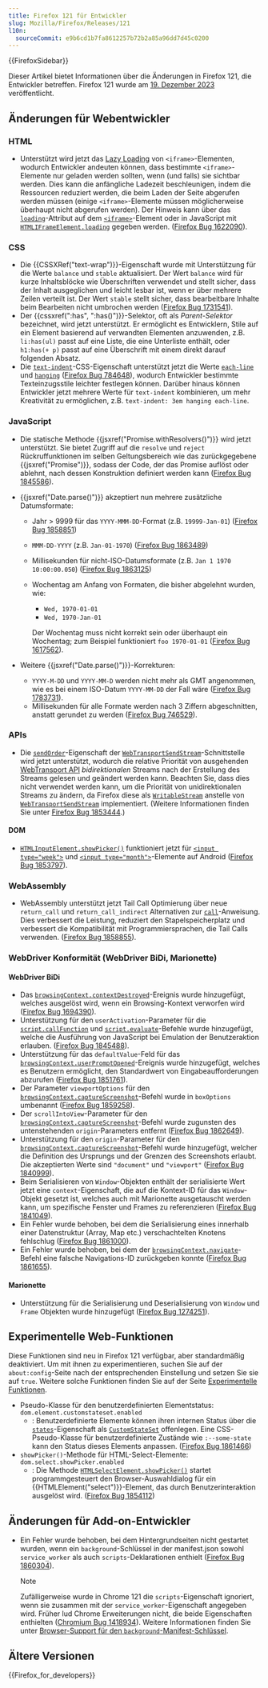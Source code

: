 ```yaml
---
title: Firefox 121 für Entwickler
slug: Mozilla/Firefox/Releases/121
l10n:
  sourceCommit: e9b6cd1b7fa8612257b72b2a85a96dd7d45c0200
---
```


{{FirefoxSidebar}}

Dieser Artikel bietet Informationen über die Änderungen in Firefox 121, die Entwickler betreffen. Firefox 121 wurde am [19. Dezember 2023](https://whattrainisitnow.com/release/?version=121) veröffentlicht.

## Änderungen für Webentwickler

### HTML

- Unterstützt wird jetzt das [Lazy Loading](/de/docs/Web/Performance/Guides/Lazy_loading) von `<iframe>`-Elementen, wodurch Entwickler andeuten können, dass bestimmte `<iframe>`-Elemente nur geladen werden sollten, wenn (und falls) sie sichtbar werden. Dies kann die anfängliche Ladezeit beschleunigen, indem die Ressourcen reduziert werden, die beim Laden der Seite abgerufen werden müssen (einige `<iframe>`-Elemente müssen möglicherweise überhaupt nicht abgerufen werden). Der Hinweis kann über das [`loading`](/de/docs/Web/HTML/Reference/Elements/iframe#loading)-Attribut auf dem [`<iframe>`](/de/docs/Web/HTML/Reference/Elements/iframe)-Element oder in JavaScript mit [`HTMLIFrameElement.loading`](/de/docs/Web/API/HTMLIFrameElement/loading) gegeben werden. ([Firefox Bug 1622090](https://bugzil.la/1622090)).

### CSS

- Die {{CSSXRef("text-wrap")}}-Eigenschaft wurde mit Unterstützung für die Werte `balance` und `stable` aktualisiert. Der Wert `balance` wird für kurze Inhaltsblöcke wie Überschriften verwendet und stellt sicher, dass der Inhalt ausgeglichen und leicht lesbar ist, wenn er über mehrere Zeilen verteilt ist. Der Wert `stable` stellt sicher, dass bearbeitbare Inhalte beim Bearbeiten nicht umbrochen werden ([Firefox Bug 1731541](https://bugzil.la/1731541)).
- Der {{cssxref(":has", ":has()")}}-Selektor, oft als _Parent-Selektor_ bezeichnet, wird jetzt unterstützt. Er ermöglicht es Entwicklern, Stile auf ein Element basierend auf verwandten Elementen anzuwenden, z.B. `li:has(ul)` passt auf eine Liste, die eine Unterliste enthält, oder `h1:has(+ p)` passt auf eine Überschrift mit einem direkt darauf folgenden Absatz.
- Die [`text-indent`](/de/docs/Web/CSS/text-indent)-CSS-Eigenschaft unterstützt jetzt die Werte [`each-line`](/de/docs/Web/CSS/text-indent#each-line) und [`hanging`](/de/docs/Web/CSS/text-indent#hanging) ([Firefox Bug 784648](https://bugzil.la/784648)), wodurch Entwickler bestimmte Texteinzugsstile leichter festlegen können. Darüber hinaus können Entwickler jetzt mehrere Werte für `text-indent` kombinieren, um mehr Kreativität zu ermöglichen, z.B. `text-indent: 3em hanging each-line`.

### JavaScript

- Die statische Methode {{jsxref("Promise.withResolvers()")}} wird jetzt unterstützt. Sie bietet Zugriff auf die `resolve` und `reject` Rückruffunktionen im selben Geltungsbereich wie das zurückgegebene {{jsxref("Promise")}}, sodass der Code, der das Promise auflöst oder ablehnt, nach dessen Konstruktion definiert werden kann ([Firefox Bug 1845586](https://bugzil.la/1845586)).

- {{jsxref("Date.parse()")}} akzeptiert nun mehrere zusätzliche Datumsformate:

  - Jahr > 9999 für das `YYYY-MMM-DD`-Format (z.B. `19999-Jan-01`) ([Firefox Bug 1858851](https://bugzil.la/1858851))
  - `MMM-DD-YYYY` (z.B. `Jan-01-1970`) ([Firefox Bug 1863489](https://bugzil.la/1863489))
  - Millisekunden für nicht-ISO-Datumsformate (z.B. `Jan 1 1970 10:00:00.050`) ([Firefox Bug 1863125](https://bugzil.la/1863125))
  - Wochentag am Anfang von Formaten, die bisher abgelehnt wurden, wie:

    - `Wed, 1970-01-01`
    - `Wed, 1970-Jan-01`

    Der Wochentag muss nicht korrekt sein oder überhaupt ein Wochentag; zum Beispiel funktioniert `foo 1970-01-01` ([Firefox Bug 1617562](https://bugzil.la/1617562)).

- Weitere {{jsxref("Date.parse()")}}-Korrekturen:

  - `YYYY-M-DD` und `YYYY-MM-D` werden nicht mehr als GMT angenommen, wie es bei einem ISO-Datum `YYYY-MM-DD` der Fall wäre ([Firefox Bug 1783731](https://bugzil.la/1783731)).
  - Millisekunden für alle Formate werden nach 3 Ziffern abgeschnitten, anstatt gerundet zu werden ([Firefox Bug 746529](https://bugzil.la/746529)).

### APIs

- Die [`sendOrder`](/de/docs/Web/API/WebTransportSendStream/sendOrder)-Eigenschaft der [`WebTransportSendStream`](/de/docs/Web/API/WebTransportSendStream)-Schnittstelle wird jetzt unterstützt, wodurch die relative Priorität von ausgehenden [WebTransport API](/de/docs/Web/API/WebTransport_API) _bidirektionalen_ Streams nach der Erstellung des Streams gelesen und geändert werden kann. Beachten Sie, dass dies nicht verwendet werden kann, um die Priorität von unidirektionalen Streams zu ändern, da Firefox diese als [`WritableStream`](/de/docs/Web/API/WritableStream) anstelle von [`WebTransportSendStream`](/de/docs/Web/API/WebTransportSendStream) implementiert. (Weitere Informationen finden Sie unter [Firefox Bug 1853444](https://bugzil.la/1853444).)

#### DOM

- [`HTMLInputElement.showPicker()`](/de/docs/Web/API/HTMLInputElement/showPicker) funktioniert jetzt für [`<input type="week">`](/de/docs/Web/HTML/Reference/Elements/input/month) und [`<input type="month">`](/de/docs/Web/HTML/Reference/Elements/input/month)-Elemente auf Android ([Firefox Bug 1853797](https://bugzil.la/161853797)).

### WebAssembly

- WebAssembly unterstützt jetzt Tail Call Optimierung über neue `return_call` und `return_call_indirect` Alternativen zur [`call`](/de/docs/WebAssembly/Reference/Control_flow/call)-Anweisung. Dies verbessert die Leistung, reduziert den Stapelspeicherplatz und verbessert die Kompatibilität mit Programmiersprachen, die Tail Calls verwenden. ([Firefox Bug 1858855](https://bugzil.la/1846789)).

### WebDriver Konformität (WebDriver BiDi, Marionette)

#### WebDriver BiDi

- Das [`browsingContext.contextDestroyed`](https://w3c.github.io/webdriver-bidi/#event-browsingContext-contextDestroyed)-Ereignis wurde hinzugefügt, welches ausgelöst wird, wenn ein Browsing-Kontext verworfen wird ([Firefox Bug 1694390](https://bugzil.la/1694390)).
- Unterstützung für den `userActivation`-Parameter für die [`script.callFunction`](https://w3c.github.io/webdriver-bidi/#command-script-callFunction) und [`script.evaluate`](https://w3c.github.io/webdriver-bidi/#command-script-evaluate)-Befehle wurde hinzugefügt, welche die Ausführung von JavaScript bei Emulation der Benutzeraktion erlauben. ([Firefox Bug 1845488](https://bugzil.la/1845488)).
- Unterstützung für das `defaultValue`-Feld für das [`browsingContext.userPromptOpened`](https://w3c.github.io/webdriver-bidi/#event-browsingContext-userPromptOpened)-Ereignis wurde hinzugefügt, welches es Benutzern ermöglicht, den Standardwert von Eingabeaufforderungen abzurufen ([Firefox Bug 1851761](https://bugzil.la/1851761)).
- Der Parameter `viewportOptions` für den [`browsingContext.captureScreenshot`](https://w3c.github.io/webdriver-bidi/#command-browsingContext-captureScreenshot)-Befehl wurde in `boxOptions` umbenannt ([Firefox Bug 1859258](https://bugzil.la/1859258)).
- Der `scrollIntoView`-Parameter für den [`browsingContext.captureScreenshot`](https://w3c.github.io/webdriver-bidi/#command-browsingContext-captureScreenshot)-Befehl wurde zugunsten des untenstehenden `origin`-Parameters entfernt ([Firefox Bug 1862649](https://bugzil.la/1862649)).
- Unterstützung für den `origin`-Parameter für den [`browsingContext.captureScreenshot`](https://w3c.github.io/webdriver-bidi/#command-browsingContext-captureScreenshot)-Befehl wurde hinzugefügt, welcher die Definition des Ursprungs und der Grenzen des Screenshots erlaubt. Die akzeptierten Werte sind `"document"` und `"viewport"` ([Firefox Bug 1840999](https://bugzil.la/1840999)).
- Beim Serialisieren von `Window`-Objekten enthält der serialisierte Wert jetzt eine `context`-Eigenschaft, die auf die Kontext-ID für das `Window`-Objekt gesetzt ist, welches auch mit Marionette ausgetauscht werden kann, um spezifische Fenster und Frames zu referenzieren ([Firefox Bug 1841049](https://bugzil.la/1841049)).
- Ein Fehler wurde behoben, bei dem die Serialisierung eines innerhalb einer Datenstruktur (Array, Map etc.) verschachtelten Knotens fehlschlug ([Firefox Bug 1861000](https://bugzil.la/1861000)).
- Ein Fehler wurde behoben, bei dem der [`browsingContext.navigate`](https://w3c.github.io/webdriver-bidi/#command-browsingContext-navigate)-Befehl eine falsche Navigations-ID zurückgeben konnte ([Firefox Bug 1861655](https://bugzil.la/1861655)).

#### Marionette

- Unterstützung für die Serialisierung und Deserialisierung von `Window` und `Frame` Objekten wurde hinzugefügt ([Firefox Bug 1274251](https://bugzil.la/1274251)).

## Experimentelle Web-Funktionen

Diese Funktionen sind neu in Firefox 121 verfügbar, aber standardmäßig deaktiviert. Um mit ihnen zu experimentieren, suchen Sie auf der `about:config`-Seite nach der entsprechenden Einstellung und setzen Sie sie auf `true`. Weitere solche Funktionen finden Sie auf der Seite [Experimentelle Funktionen](/de/docs/Mozilla/Firefox/Experimental_features).

- Pseudo-Klasse für den benutzerdefinierten Elementstatus: `dom.element.customstateset.enabled`
  - : Benutzerdefinierte Elemente können ihren internen Status über die [`states`](/de/docs/Web/API/ElementInternals/states)-Eigenschaft als [`CustomStateSet`](/de/docs/Web/API/CustomStateSet) offenlegen. Eine CSS-Pseudo-Klasse für benutzerdefinierte Zustände wie `:--some-state` kann den Status dieses Elements anpassen. ([Firefox Bug 1861466](https://bugzil.la/1861466))
- `showPicker()`-Methode für HTML-Select-Elemente: `dom.select.showPicker.enabled`
  - : Die Methode [`HTMLSelectElement.showPicker()`](/de/docs/Web/API/HTMLSelectElement/showPicker) startet programmgesteuert den Browser-Auswahldialog für ein {{HTMLElement("select")}}-Element, das durch Benutzerinteraktion ausgelöst wird. ([Firefox Bug 1854112](https://bugzil.la/1854112))

## Änderungen für Add-on-Entwickler

- Ein Fehler wurde behoben, bei dem Hintergrundseiten nicht gestartet wurden, wenn ein `background`-Schlüssel in der manifest.json sowohl `service_worker` als auch `scripts`-Deklarationen enthielt ([Firefox Bug 1860304](https://bugzil.la/1860304)).

  > [!NOTE]
  > Zufälligerweise wurde in Chrome 121 die `scripts`-Eigenschaft ignoriert, wenn sie zusammen mit der `service_worker`-Eigenschaft angegeben wird. Früher lud Chrome Erweiterungen nicht, die beide Eigenschaften enthielten ([Chromium Bug 1418934](https://crbug.com/1418934)).
  > Weitere Informationen finden Sie unter [Browser-Support für den `background`-Manifest-Schlüssel](/de/docs/Mozilla/Add-ons/WebExtensions/manifest.json/background#browser_support).

## Ältere Versionen

{{Firefox_for_developers}}
